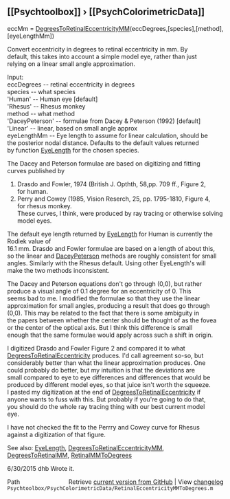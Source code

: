 ## [[Psychtoolbox]] &#8250; [[PsychColorimetricData]]

eccMm = [DegreesToRetinalEccentricityMM](DegreesToRetinalEccentricityMM)(eccDegrees,[species],[method],[eyeLengthMm])  
  
Convert eccentricity in degrees to retinal eccentricity in mm.  By  
default, this takes into account a simple model eye, rather than just  
relying on a linear small angle approximation.  
  
Input:  
  eccDegrees -- retinal eccentricity in degrees  
  species -- what species  
    'Human'  -- Human eye [default]  
    'Rhesus' -- Rhesus monkey  
  method -- what method  
    'DaceyPeterson'  -- formulae from Dacey & Peterson (1992) [default]  
    'Linear' -- linear, based on small angle approx  
 eyeLengthMm -- Eye length to assume for linear calculation, should be  
     the posterior nodal distance. Defaults to the default values returned  
     by function [EyeLength](EyeLength) for the chosen species.  
  
The Dacey and Peterson formulae are based on digitizing and fitting  
curves published by  
   1) Drasdo and Fowler, 1974 (British J. Opthth, 58,pp. 709 ff., Figure 2,  
   for human.  
   2) Perry and Cowey (1985, Vision Reserch, 25, pp. 1795-1810, Figure 4,  
   for rhesus monkey.  
These curves, I think, were produced by ray tracing or otherwise solving  
model eyes.  
  
The default eye length returned by [EyeLength](EyeLength) for Human is currently the Rodiek value of  
16.1 mm.  Drasdo and Fowler formulae are based on a length of about this,   
so the linear and [DaceyPeterson](DaceyPeterson) methods are roughly consistent for small  
angles.  Similarly with the Rhesus default.  Using other EyeLength's will  
make the two methods inconsistent.  
  
The Dacey and Peterson equations don't go through (0,0), but rather  
produce a visual angle of 0.1 degree for an eccentricity of 0.  This  
seems bad to me. I modified the formulae so that they use the linear  
approximation for small angles, producing a result that does go through  
(0,0).  This may be related to the fact that there is some ambiguity in  
the papers between whether the center should be thought of as the fovea  
or the center of the optical axis.  But I think this difference is small  
enough that the same formulae would apply across such a shift in origin.  
  
I digitized Drasdo and Fowler Figure 2 and compared it to what  
[DegreesToRetinalEccentricity](DegreesToRetinalEccentricity) produces.  I'd call agreement so-so, but  
considerably better than what the linear approximation produces.  One  
could probably do better, but my intuition is that the deviations are  
small compared to eye to eye differences and differences that would be  
produced by different model eyes, so that juice isn't worth the squeeze.  
I pasted my digitization at the end of [DegreesToRetinalEccentricity](DegreesToRetinalEccentricity) if  
anyone wants to fuss with this.  But probably if you're going to do that,  
you should do the whole ray tracing thing with our best current model  
eye.  
  
I have not checked the fit to the Perrry and Cowey curve for Rhesus  
against a digitization of that figure.  
  
See also: [EyeLength](EyeLength), [DegreesToRetinalEccentricityMM](DegreesToRetinalEccentricityMM), [DegreesToRetinalMM](DegreesToRetinalMM), [RetinalMMToDegrees](RetinalMMToDegrees)  
  
6/30/2015  dhb  Wrote it.  




<div class="code_header" style="text-align:right;">
  <span style="float:left;">Path&nbsp;&nbsp;</span> <span class="counter">Retrieve <a href=
  "https://raw.github.com/Psychtoolbox-3/Psychtoolbox-3/beta/Psychtoolbox/PsychColorimetricData/RetinalEccentricityMMToDegrees.m">current version from GitHub</a> | View <a href=
  "https://github.com/Psychtoolbox-3/Psychtoolbox-3/commits/beta/Psychtoolbox/PsychColorimetricData/RetinalEccentricityMMToDegrees.m">changelog</a></span>
</div>
<div class="code">
  <code>Psychtoolbox/PsychColorimetricData/RetinalEccentricityMMToDegrees.m</code>
</div>

